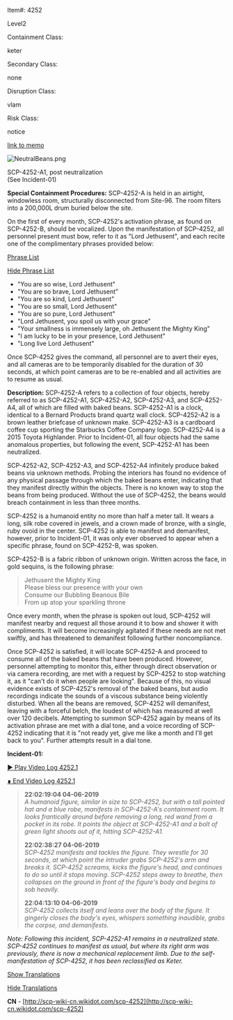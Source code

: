 Item#: 4252

Level2

Containment Class:

keter

Secondary Class:

none

Disruption Class:

vlam

Risk Class:

notice

[link to memo](http://www.scp-wiki.net/classification-committee-memo)  

![NeutralBeans.png](http://scp-wiki.wdfiles.com/local--files/scp-4252/NeutralBeans.png)

SCP-4252-A1, post neutralization  
(See Incident-01)

**Special Containment Procedures:** SCP-4252-A is held in an airtight, windowless room, structurally disconnected from Site-96. The room filters into a 200,000L drum buried below the site.

On the first of every month, SCP-4252's activation phrase, as found on SCP-4252-B, should be vocalized. Upon the manifestation of SCP-4252, all personnel present must bow, refer to it as "Lord Jethusent", and each recite one of the complimentary phrases provided below:

[Phrase List](javascript:;)

[Hide Phrase List](javascript:;)

*   "You are so wise, Lord Jethusent"
*   "You are so brave, Lord Jethusent"
*   "You are so kind, Lord Jethusent"
*   "You are so small, Lord Jethusent"
*   "You are so pure, Lord Jethusent"
*   "Lord Jethusent, you spoil us with your grace"
*   "Your smallness is immensely large, oh Jethusent the Mighty King"
*   "I am lucky to be in your presence, Lord Jethusent"
*   "Long live Lord Jethusent"

Once SCP-4252 gives the command, all personnel are to avert their eyes, and all cameras are to be temporarily disabled for the duration of 30 seconds, at which point cameras are to be re-enabled and all activities are to resume as usual.

**Description:** SCP-4252-A refers to a collection of four objects, hereby referred to as SCP-4252-A1, SCP-4252-A2, SCP-4252-A3, and SCP-4252-A4, all of which are filled with baked beans. SCP-4252-A1 is a clock, identical to a Bernard Products brand quartz wall clock. SCP-4252-A2 is a brown leather briefcase of unknown make. SCP-4252-A3 is a cardboard coffee cup sporting the Starbucks Coffee Company logo. SCP-4252-A4 is a 2015 Toyota Highlander. Prior to Incident-01, all four objects had the same anomalous properties, but following the event, SCP-4252-A1 has been neutralized.

SCP-4252-A2, SCP-4252-A3, and SCP-4252-A4 infinitely produce baked beans via unknown methods. Probing the interiors has found no evidence of any physical passage through which the baked beans enter, indicating that they manifest directly within the objects. There is no known way to stop the beans from being produced. Without the use of SCP-4252, the beans would breach containment in less than three months.

SCP-4252 is a humanoid entity no more than half a meter tall. It wears a long, silk robe covered in jewels, and a crown made of bronze, with a single, ruby ovoid in the center. SCP-4252 is able to manifest and demanifest, however, prior to Incident-01, it was only ever observed to appear when a specific phrase, found on SCP-4252-B, was spoken.

SCP-4252-B is a fabric ribbon of unknown origin. Written across the face, in gold sequins, is the following phrase:

> Jethusent the Mighty King  
> Please bless our presence with your own  
> Consume our Bubbling Beanous Bile  
> From up atop your sparkling throne

Once every month, when the phrase is spoken out loud, SCP-4252 will manifest nearby and request all those around it to bow and shower it with compliments. It will become increasingly agitated if these needs are not met swiftly, and has threatened to demanifest following further noncompliance.

Once SCP-4252 is satisfied, it will locate SCP-4252-A and proceed to consume all of the baked beans that have been produced. However, personnel attempting to monitor this, either through direct observation or via camera recording, are met with a request by SCP-4252 to stop watching it, as it "can't do it when people are looking". Because of this, no visual evidence exists of SCP-4252's removal of the baked beans, but audio recordings indicate the sounds of a viscous substance being violently disturbed. When all the beans are removed, SCP-4252 will demanifest, leaving with a forceful belch, the loudest of which has measured at well over 120 decibels. Attempting to summon SCP-4252 again by means of its activation phrase are met with a dial tone, and a voice recording of SCP-4252 indicating that it is "not ready yet, give me like a month and I'll get back to you". Further attempts result in a dial tone.

**Incident-01:**

[▶ Play Video Log 4252.1](javascript:;)

[∎ End Video Log 4252.1](javascript:;)

> **22:02:19:04 04-06-2019**  
> _A humanoid figure, similar in size to SCP-4252, but with a tall pointed hat and a blue robe, manifests in SCP-4252-A's containment room. It looks frantically around before removing a long, red wand from a pocket in its robe. It points the object at SCP-4252-A1 and a bolt of green light shoots out of it, hitting SCP-4252-A1._
> 
> **22:02:38:27 04-06-2019**  
> _SCP-4252 manifests and tackles the figure. They wrestle for 30 seconds, at which point the intruder grabs SCP-4252's arm and breaks it. SCP-4252 screams, kicks the figure's head, and continues to do so until it stops moving. SCP-4252 steps away to breathe, then collapses on the ground in front of the figure's body and begins to sob heavily._
> 
> **22:04:13:10 04-06-2019**  
> _SCP-4252 collects itself and leans over the body of the figure. It gingerly closes the body's eyes, whispers something inaudible, grabs the corpse, and demanifests._

  
_Note: Following this incident, SCP-4252-A1 remains in a neutralized state. SCP-4252 continues to manifest as usual, but where its right arm was previously, there is now a mechanical replacement limb. Due to the self-manifestation of SCP-4252, it has been reclassified as Keter._

[Show Translations](javascript:;)

[Hide Translations](javascript:;)

**CN** - [http://scp-wiki-cn.wikidot.com/scp-4252](http://scp-wiki-cn.wikidot.com/scp-4252)